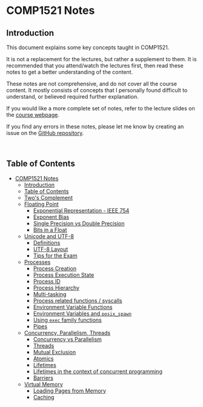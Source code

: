 # COMP1521 Notes

## Introduction
This document explains some key concepts taught in COMP1521. 

It is not a replacement for the lectures, but rather a supplement to them. It is recommended that you attend/watch the lectures first, then read these notes to get a better understanding of the content.

These notes are not comprehensive, and do not cover all the course content. It mostly consists of concepts that I personally found difficult to understand, or believed required further explanation.

If you would like a more complete set of notes, refer to the lecture slides on the [course webpage](https://cgi.cse.unsw.edu.au/~cs1521).

If you find any errors in these notes, please let me know by creating an issue on the [GitHub repository](https://github.com/jasminwu/1521-notes).


<br>

## Table of Contents
- [COMP1521 Notes](notes.md/#comp1521-notes)
  - [Introduction](notes.md/#introduction)
  - [Table of Contents](notes.md/#table-of-contents)
  - [Two's Complement](notes.md/#twos-complement)
  - [Floating Point](notes.md/#floating-point)
    - [Exponential Representation - IEEE 754](notes.md/#exponential-representation---ieee-754)
    - [Exponent Bias](notes.md/#exponent-bias)
    - [Single Precision vs Double Precision](notes.md/#single-precision-vs-double-precision)
    - [Bits in a Float](notes.md/#bits-in-a-float)
  - [Unicode and UTF-8](notes.md/#unicode-and-utf-8)
    - [Definitions](notes.md/#definitions)
    - [UTF-8 Layout](notes.md/#utf-8-layout)
    - [Tips for the Exam](notes.md/#tips-for-the-exam)
  - [Processes](notes.md/#processes)
    - [Process Creation](notes.md/#process-creation)
    - [Process Execution State](notes.md/#process-execution-state)
    - [Process ID](notes.md/#process-id)
    - [Process Hierarchy](notes.md/#process-hierarchy)
    - [Multi-tasking](notes.md/#multi-tasking)
    - [Process related functions / syscalls](notes.md/#process-related-functions--syscalls)
    - [Environment Variable Functions](notes.md/#environment-variable-functions)
    - [Environment Variables and `posix_spawn`](notes.md/#environment-variables-and-posix_spawn)
    - [Using `exec` family functions](notes.md/#using-exec-family-functions)
    - [Pipes](notes.md/#pipes)
  - [Concurrency, Parallelism, Threads](notes.md/#concurrency-parallelism-threads)
    - [Concurrency vs Parallelism](notes.md/#concurrency-vs-parallelism)
    - [Threads](notes.md/#threads)
    - [Mutual Exclusion](notes.md/#mutual-exclusion)
    - [Atomics](notes.md/#atomics)
    - [Lifetimes](notes.md/#lifetimes)
    - [Lifetimes in the context of concurrent programming](notes.md/#lifetimes-in-the-context-of-concurrent-programming)
    - [Barriers](notes.md/#barriers)
  - [Virtual Memory](notes.md/#virtual-memory)
    - [Loading Pages from Memory](notes.md/#loading-pages-from-memory)
    - [Caching](notes.md/#caching)


